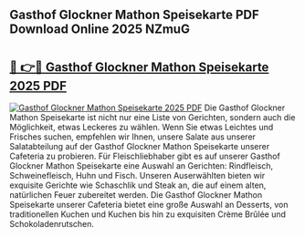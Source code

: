 ## Gasthof Glockner Mathon Speisekarte PDF Download Online 2025 NZmuG

# <h2><a href="http://gc7z6o.nevu.top/?p=Gasthof+Glockner+Mathon+Speisekarte">🔗 👉🔴 Gasthof Glockner Mathon Speisekarte 2025 PDF</a></h2>

[![Gasthof Glockner Mathon Speisekarte 2025 PDF](https://i.imgur.com/dBaPXMq.png)](http://gc7z6o.nevu.top/?p=Gasthof+Glockner+Mathon+Speisekarte)
Die Gasthof Glockner Mathon Speisekarte ist nicht nur eine Liste von Gerichten, sondern auch die Möglichkeit, etwas Leckeres zu wählen. Wenn Sie etwas Leichtes und Frisches suchen, empfehlen wir Ihnen, unsere Salate aus unserer Salatabteilung auf der Gasthof Glockner Mathon Speisekarte unserer Cafeteria zu probieren. Für Fleischliebhaber gibt es auf unserer Gasthof Glockner Mathon Speisekarte eine Auswahl an Gerichten: Rindfleisch, Schweinefleisch, Huhn und Fisch. Unseren Auserwählten bieten wir exquisite Gerichte wie Schaschlik und Steak an, die auf einem alten, natürlichen Feuer zubereitet werden. Die Gasthof Glockner Mathon Speisekarte unserer Cafeteria bietet eine große Auswahl an Desserts, von traditionellen Kuchen und Kuchen bis hin zu exquisiten Crème Brûlée und Schokoladenrutschen.

